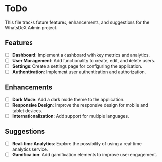 # ToDo

This file tracks future features, enhancements, and suggestions for the WhatsDeX Admin project.

## Features

- [ ] **Dashboard**: Implement a dashboard with key metrics and analytics.
- [ ] **User Management**: Add functionality to create, edit, and delete users.
- [ ] **Settings**: Create a settings page for configuring the application.
- [ ] **Authentication**: Implement user authentication and authorization.

## Enhancements

- [ ] **Dark Mode**: Add a dark mode theme to the application.
- [ ] **Responsive Design**: Improve the responsive design for mobile and tablet devices.
- [ ] **Internationalization**: Add support for multiple languages.

## Suggestions

- [ ] **Real-time Analytics**: Explore the possibility of using a real-time analytics service.
- [ ] **Gamification**: Add gamification elements to improve user engagement.
